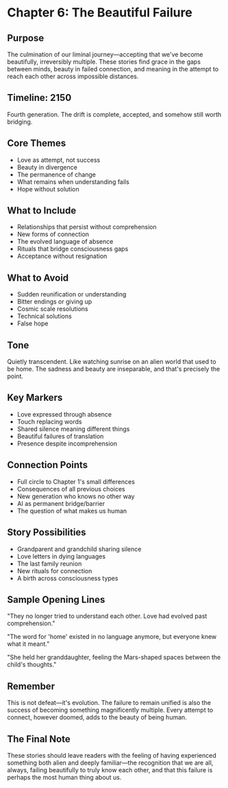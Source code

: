 # Chapter 6: The Beautiful Failure

## Purpose
The culmination of our liminal journey—accepting that we've become beautifully, irreversibly multiple. These stories find grace in the gaps between minds, beauty in failed connection, and meaning in the attempt to reach each other across impossible distances.

## Timeline: 2150
Fourth generation. The drift is complete, accepted, and somehow still worth bridging.

## Core Themes
- Love as attempt, not success
- Beauty in divergence
- The permanence of change
- What remains when understanding fails
- Hope without solution

## What to Include
- Relationships that persist without comprehension
- New forms of connection
- The evolved language of absence
- Rituals that bridge consciousness gaps
- Acceptance without resignation

## What to Avoid
- Sudden reunification or understanding
- Bitter endings or giving up
- Cosmic scale resolutions
- Technical solutions
- False hope

## Tone
Quietly transcendent. Like watching sunrise on an alien world that used to be home. The sadness and beauty are inseparable, and that's precisely the point.

## Key Markers
- Love expressed through absence
- Touch replacing words
- Shared silence meaning different things
- Beautiful failures of translation
- Presence despite incomprehension

## Connection Points
- Full circle to Chapter 1's small differences
- Consequences of all previous choices
- New generation who knows no other way
- AI as permanent bridge/barrier
- The question of what makes us human

## Story Possibilities
- Grandparent and grandchild sharing silence
- Love letters in dying languages
- The last family reunion
- New rituals for connection
- A birth across consciousness types

## Sample Opening Lines
"They no longer tried to understand each other. Love had evolved past comprehension."

"The word for 'home' existed in no language anymore, but everyone knew what it meant."

"She held her granddaughter, feeling the Mars-shaped spaces between the child's thoughts."

## Remember
This is not defeat—it's evolution. The failure to remain unified is also the success of becoming something magnificently multiple. Every attempt to connect, however doomed, adds to the beauty of being human.

## The Final Note
These stories should leave readers with the feeling of having experienced something both alien and deeply familiar—the recognition that we are all, always, failing beautifully to truly know each other, and that this failure is perhaps the most human thing about us.